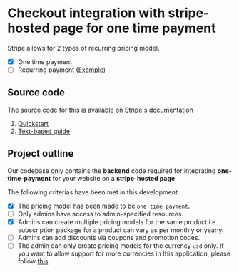 # Checkout integration with stripe-hosted page for one time payment

Stripe allows for 2 types of recurring pricing model.
- [X] One time payment
- [ ] Recurring payment ([Example](https://github.com/Humairajahan/stripehub/tree/dev/custom-payment-flow))

## Source code
The source code for this is available on Stripe's documentation
1. [Quickstart](https://stripe.com/docs/checkout/quickstart)
2. [Text-based guide](https://stripe.com/docs/payments/accept-a-payment?platform=web&ui=checkout)

## Project outline
Our codebase only contains the **backend** code required for integrating **one-time-payment** for your website on a **stripe-hosted page**. 

The following criterias have been met in this development:
- [X] The pricing model has been made to be `one time payment`.
- [ ] Only admins have access to admin-specified resources.
- [X] Admins can create multiple pricing models for the same product i.e. subscription package for a product can vary as per monthly or yearly.
- [ ] Admins can add discounts via coupons and promotion codes.
- [ ] The admin can only create pricing models for the currency `usd` only. If you want to allow support for more currencies in this application, please follow [this](https://stripe.com/docs/currencies?presentment-currency=IN)
